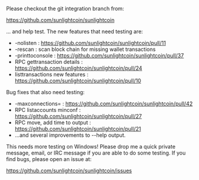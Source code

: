 Please checkout the git integration branch from:

https://github.com/sunlightcoin/sunlightcoin

... and help test.  The new features that need testing are:

* -nolisten : https://github.com/sunlightcoin/sunlightcoin/pull/11
* -rescan : scan block chain for missing wallet transactions
* -printtoconsole : https://github.com/sunlightcoin/sunlightcoin/pull/37
* RPC gettransaction details : https://github.com/sunlightcoin/sunlightcoin/pull/24
* listtransactions new features : https://github.com/sunlightcoin/sunlightcoin/pull/10

Bug fixes that also need testing:

* -maxconnections= : https://github.com/sunlightcoin/sunlightcoin/pull/42
* RPC listaccounts minconf : https://github.com/sunlightcoin/sunlightcoin/pull/27
* RPC move, add time to output : https://github.com/sunlightcoin/sunlightcoin/pull/21
* ...and several improvements to --help output.

This needs more testing on Windows!  Please drop me a quick private message, email, or IRC message if you are able to do some testing.  If you find bugs, please open an issue at:

https://github.com/sunlightcoin/sunlightcoin/issues
